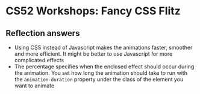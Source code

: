 # CS52 Workshops: Fancy CSS Flitz

## Reflection answers
* Using CSS instead of Javascript makes the animations faster, smoother and more efficient. It might be better to use Javascript for more complicated effects
* The percentage specifies when the enclosed effect should occur during the animation. You set how long the animation should take to run with the `animation-duration` property under the class of the element you want to animate
